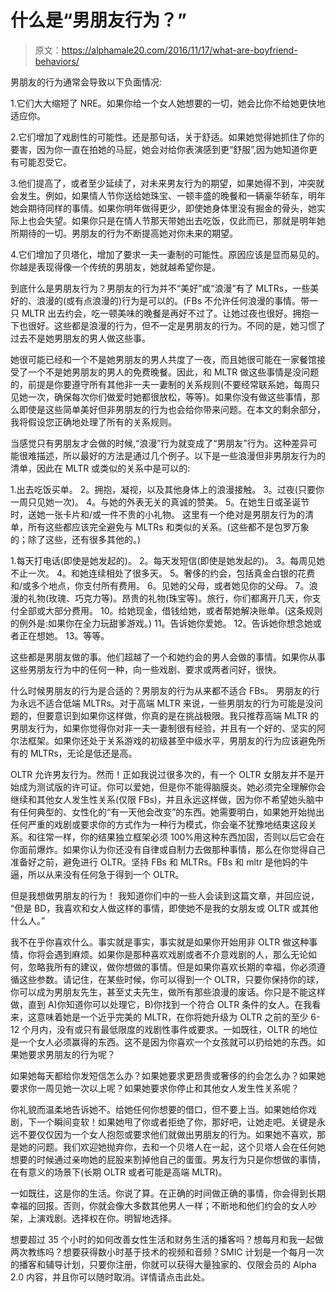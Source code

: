 # 什么是“男朋友行为？”

> 原文：<https://alphamale20.com/2016/11/17/what-are-boyfriend-behaviors/>

男朋友的行为通常会导致以下负面情况:

1.它们大大缩短了 NRE。如果你给一个女人她想要的一切，她会比你不给她更快地适应你。

2.它们增加了戏剧性的可能性。还是那句话，关于舒适。如果她觉得她抓住了你的要害，因为你一直在拍她的马屁，她会对给你表演感到更“舒服”,因为她知道你更有可能忍受它。

3.他们提高了，或者至少延续了，对未来男友行为的期望，如果她得不到，冲突就会发生。例如，如果情人节你送给她珠宝、一顿丰盛的晚餐和一辆豪华轿车，明年她会期待同样的事情。如果你明年做得更少，即使她身体里没有掘金的骨头，她实际上也会失望。如果你只是在情人节那天带她出去吃饭，仅此而已，那就是明年她所期待的一切。男朋友的行为不断提高她对你未来的期望。

4.它们增加了贝塔化，增加了要求一夫一妻制的可能性。原因应该是显而易见的。你越是表现得像一个传统的男朋友，她就越希望你是。

到底什么是男朋友行为？男朋友的行为并不“美好”或“浪漫”有了 MLTRs，一些美好的、浪漫的(或有点浪漫的)行为是可以的。(FBs 不允许任何浪漫的事情。带一只 MLTR 出去约会，吃一顿美味的晚餐是再好不过了。让她过夜也很好。拥抱一下也很好。这些都是浪漫的行为，但不一定是男朋友的行为。不同的是，她习惯了过去不是她男朋友的男人做这些事。

她很可能已经和一个不是她男朋友的男人共度了一夜，而且她很可能在一家餐馆接受了一个不是她男朋友的男人的免费晚餐。因此，和 MLTR 做这些事情是没问题的，前提是你要遵守所有其他非一夫一妻制的关系规则(不要经常联系她，每周只见她一次，确保每次你们做爱时她都很放松，等等)。如果你没有做这些事情，那么即使是这些简单美好但非男朋友的行为也会给你带来问题。在本文的剩余部分，我将假设您正确地处理了所有的关系规则。

当感觉只有男朋友才会做的时候,“浪漫”行为就变成了“男朋友”行为。这种差异可能很难描述，所以最好的方法是通过几个例子。以下是一些浪漫但非男朋友行为的清单，因此在 MLTR 或类似的关系中是可以的:

1.出去吃饭买单。
2。拥抱，凝视，以及其他身体上的浪漫接触。
3。过夜(只要你一周只见她一次)。
4。与她的外表无关的真诚的赞美。
5。在她生日或圣诞节时，送她一张卡片和/或一件不贵的小礼物。 这里有一个绝对是男朋友行为的清单，所有这些都应该完全避免与 MLTRs 和类似的关系。(这些都不是包罗万象的；除了这些，还有很多其他的。)

1.每天打电话(即使是她发起的)。
2。每天发短信(即使是她发起的)。
3。每周见她不止一次。
4。和她连续相处了很多天。
5。奢侈的约会，包括真金白银的花费和/或多个地点，你支付所有费用。
6。见她的父母，或者她见你的父母。
7。浪漫的礼物(玫瑰、巧克力等)。昂贵的礼物(珠宝等)。旅行，你们都离开几天，你支付全部或大部分费用。
10。给她现金，借钱给她，或者帮她解决账单。(这条规则的例外是:如果你在全力玩甜爹游戏。)
11。告诉她你爱她。
12。告诉她你想念她或者正在想她。
13。等等。

这些都是男朋友做的事。他们超越了一个和她约会的男人会做的事情。如果你从事这些男朋友行为中的任何一种，向一些戏剧、要求或两者问好，很快。

什么时候男朋友的行为是合适的？男朋友的行为从来都不适合 FBs。
男朋友的行为永远不适合低端 MLTRs。对于高端 MLTR 来说，一些男朋友的行为可能是没问题的，但要意识到如果你这样做，你真的是在挑战极限。我只推荐高端 MLTR 的男朋友行为，如果你觉得你对非一夫一妻制很有经验，并且有一个好的、坚实的阿尔法框架。如果你还处于关系游戏的初级甚至中级水平，男朋友的行为应该避免所有的 MLTRs，无论是低还是高。

OLTR 允许男友行为。然而！正如我说过很多次的，有一个 OLTR 女朋友并不是开始成为测试版的许可证。你可以爱她，但是你不能得脑膜炎。她必须完全理解你会继续和其他女人发生性关系(仅限 FBs)，并且永远这样做，因为你不希望她头脑中有任何典型的、女性化的“有一天他会改变”的东西。她需要明白，如果她开始抛出任何严重的戏剧或要求你的方式作为一种行为模式，你会毫不犹豫地结束这段关系。和往常一样，你的结果独立框架必须 100%用这种东西加固，否则以后它会在你面前爆炸。如果你认为你还没有自律或自制力去做那种事情，那么在你觉得自己准备好之前，避免进行 OLTR。坚持 FBs 和 MLTRs。FBs 和 mltr 是他妈的牛逼，所以从来没有任何急于得到一个 OLTR。

但是我想做男朋友的行为！
我知道你们中的一些人会读到这篇文章，并回应说，
“但是 BD，我喜欢和女人做这样的事情，即使她不是我的女朋友或 OLTR 或其他什么人。”

我不在乎你喜欢什么。事实就是事实，事实就是如果你开始用非 OLTR 做这种事情，你将会遇到麻烦。如果你是那种喜欢戏剧或者不介意戏剧的人，那么无论如何，忽略我所有的建议，做你想做的事情。但是如果你喜欢长期的幸福，你必须遵循这些参数。请记住，在某些时候，你可以得到一个 OLTR，只要你保持你的球，你可以成为男朋友先生，甚至丈夫先生，做所有那些浪漫的废话。你只是不能这样做，直到 A)你知道你可以处理它，B)你找到一个符合 OLTR 条件的女人。在我看来，这意味着她是一个近乎完美的 MLTR，在你将她升级为 OLTR 之前的至少 6-12 个月内，没有或只有最低限度的戏剧性事件或要求。一如既往，OLTR 的地位是一个女人必须赢得的东西。这不是因为你喜欢一个女孩就可以扔给她的东西。如果她要求男朋友的行为呢？

如果她每天都给你发短信怎么办？如果她要求更昂贵或奢侈的约会怎么办？如果她要求你一周见她一次以上呢？如果她要求你停止和其他女人发生性关系呢？

你礼貌而温柔地告诉她不。给她任何你想要的借口，但不要上当。如果她给你戏剧，下一个瞬间变软！如果她甩了你或者拒绝了你，那好吧，让她走吧。关键是永远不要仅仅因为一个女人抱怨或要求他们就做出男朋友的行为。如果她不喜欢，那是她的问题。我们欢迎她抛弃你，去和一个贝塔人在一起，这个贝塔人会在任何她想要的时候通过亲吻她的屁股来割掉他自己的蛋蛋。男友行为只是你想做的事情，在有意义的场景下(长期 OLTR 或者可能是高端 MLTR)。

一如既往，这是你的生活。你说了算。在正确的时间做正确的事情，你会得到长期幸福的回报。否则，你就会像大多数其他男人一样；不断地和他们约会的女人吵架，上演戏剧。选择权在你。明智地选择。

想要超过 35 个小时的如何改善女性生活和财务生活的播客吗？想每月和我一起做两次教练吗？想要获得数小时基于技术的视频和音频？SMIC 计划是一个每月一次的播客和辅导计划，只要你注册，你就可以获得大量独家的、仅限会员的 Alpha 2.0 内容，并且你可以随时取消。详情请点击此处。